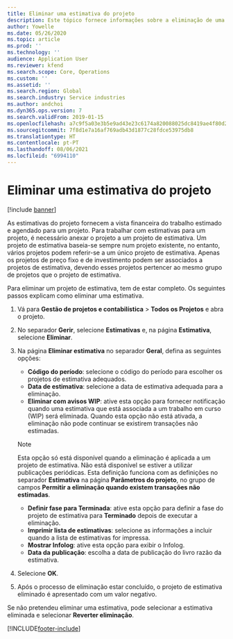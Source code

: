 ```yaml
---
title: Eliminar uma estimativa do projeto
description: Este tópico fornece informações sobre a eliminação de uma estimativa do projeto após a sua conclusão.
author: Yowelle
ms.date: 05/26/2020
ms.topic: article
ms.prod: ''
ms.technology: ''
audience: Application User
ms.reviewer: kfend
ms.search.scope: Core, Operations
ms.custom: ''
ms.assetid: ''
ms.search.region: Global
ms.search.industry: Service industries
ms.author: andchoi
ms.dyn365.ops.version: 7
ms.search.validFrom: 2019-01-15
ms.openlocfilehash: a7c9f5a03e3b5e9ad43e23c6174a820088025dc8419ae4f80d247d69e80c8038
ms.sourcegitcommit: 7f8d1e7a16af769adb43d1877c28fdce53975db8
ms.translationtype: HT
ms.contentlocale: pt-PT
ms.lasthandoff: 08/06/2021
ms.locfileid: "6994110"
---
```

# <a name="eliminate-a-project-estimate"></a>Eliminar uma estimativa do projeto

[!include [banner](../includes/banner.md)]

As estimativas do projeto fornecem a vista financeira do trabalho estimado e agendado para um projeto. Para trabalhar com estimativas para um projeto, é necessário anexar o projeto a um projeto de estimativa. Um projeto de estimativa baseia-se sempre num projeto existente, no entanto, vários projetos podem referir-se a um único projeto de estimativa. Apenas os projetos de preço fixo e de investimento podem ser associados a projetos de estimativa, devendo esses projetos pertencer ao mesmo grupo de projetos que o projeto de estimativa.

Para eliminar um projeto de estimativa, tem de estar completo. Os seguintes passos explicam como eliminar uma estimativa.

1. Vá para **Gestão de projetos e contabilística** > **Todos os Projetos** e abra o projeto. 
2. No separador **Gerir**, selecione **Estimativas** e, na página **Estimativa**, selecione **Eliminar**.
3. Na página **Eliminar estimativa** no separador **Geral**, defina as seguintes opções:

   - **Código do período**: selecione o código do período para escolher os projetos de estimativa adequados. 
   - **Data de estimativa**: selecione a data de estimativa adequada para a eliminação.
   - **Eliminar com avisos WIP**: ative esta opção para fornecer notificação quando uma estimativa que está associada a um trabalho em curso (WIP) será eliminada. Quando esta opção não está ativada, a eliminação não pode continuar se existirem transações não estimadas. 
   > [!NOTE]
   > Esta opção só está disponível quando a eliminação é aplicada a um projeto de estimativa. Não está disponível se estiver a utilizar publicações periódicas. Esta definição funciona com as definições no separador **Estimativa** na página **Parâmetros do projeto**, no grupo de campos **Permitir a eliminação quando existem transações não estimadas**.
   - **Definir fase para Terminada**: ative esta opção para definir a fase do projeto de estimativa para **Terminado** depois de executar a eliminação.
   - **Imprimir lista de estimativas**: selecione as informações a incluir quando a lista de estimativas for impressa.
   - **Mostrar Infolog**: ative esta opção para exibir o Infolog.
   - **Data da publicação**: escolha a data de publicação do livro razão da estimativa.

4.  Selecione **OK**.
5. Após o processo de eliminação estar concluído, o projeto de estimativa eliminado é apresentado com um valor negativo. 

Se não pretendeu eliminar uma estimativa, pode selecionar a estimativa eliminada e selecionar **Reverter eliminação**.   


[!INCLUDE[footer-include](../includes/footer-banner.md)]
